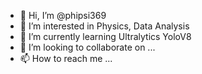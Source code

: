 - 👋 Hi, I’m @phipsi369
- 👀 I’m interested in Physics, Data Analysis
- 🌱 I’m currently learning Ultralytics YoloV8
- 💞️ I’m looking to collaborate on ...
- 📫 How to reach me ...

<!---
phipsi369/phipsi369 is a ✨ special ✨ repository because its `README.md` (this file) appears on your GitHub profile.
You can click the Preview link to take a look at your changes.
--->
